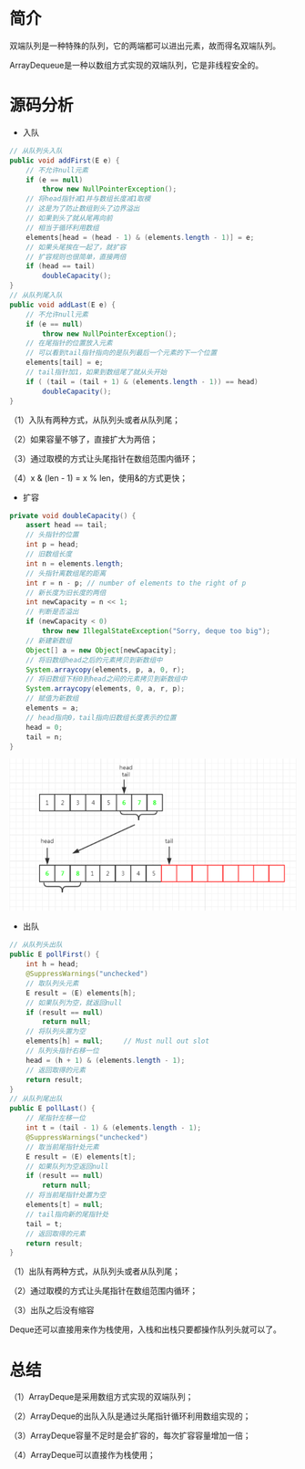 # 简介
双端队列是一种特殊的队列，它的两端都可以进出元素，故而得名双端队列。

ArrayDequeue是一种以数组方式实现的双端队列，它是非线程安全的。

# 源码分析
- 入队
```java
// 从队列头入队
public void addFirst(E e) {
    // 不允许null元素
    if (e == null)
        throw new NullPointerException();
    // 将head指针减1并与数组长度减1取模
    // 这是为了防止数组到头了边界溢出
    // 如果到头了就从尾再向前
    // 相当于循环利用数组
    elements[head = (head - 1) & (elements.length - 1)] = e;
    // 如果头尾挨在一起了，就扩容
    // 扩容规则也很简单，直接两倍
    if (head == tail)
        doubleCapacity();
}
// 从队列尾入队
public void addLast(E e) {
    // 不允许null元素
    if (e == null)
        throw new NullPointerException();
    // 在尾指针的位置放入元素
    // 可以看到tail指针指向的是队列最后一个元素的下一个位置
    elements[tail] = e;
    // tail指针加1，如果到数组尾了就从头开始
    if ( (tail = (tail + 1) & (elements.length - 1)) == head)
        doubleCapacity();
}
```
（1）入队有两种方式，从队列头或者从队列尾；

（2）如果容量不够了，直接扩大为两倍；

（3）通过取模的方式让头尾指针在数组范围内循环；

（4）x & (len - 1) = x % len，使用&的方式更快；

- 扩容
```java
private void doubleCapacity() {
    assert head == tail;
    // 头指针的位置
    int p = head;
    // 旧数组长度
    int n = elements.length;
    // 头指针离数组尾的距离
    int r = n - p; // number of elements to the right of p
    // 新长度为旧长度的两倍
    int newCapacity = n << 1;
    // 判断是否溢出
    if (newCapacity < 0)
        throw new IllegalStateException("Sorry, deque too big");
    // 新建新数组
    Object[] a = new Object[newCapacity];
    // 将旧数组head之后的元素拷贝到新数组中
    System.arraycopy(elements, p, a, 0, r);
    // 将旧数组下标0到head之间的元素拷贝到新数组中
    System.arraycopy(elements, 0, a, r, p);
    // 赋值为新数组
    elements = a;
    // head指向0，tail指向旧数组长度表示的位置
    head = 0;
    tail = n;
}
```
![array-deque](https://github.com/LengendOfDong/Blog/blob/master/img/array-deque1.png)

- 出队
```java
// 从队列头出队
public E pollFirst() {
    int h = head;
    @SuppressWarnings("unchecked")
    // 取队列头元素
    E result = (E) elements[h];
    // 如果队列为空，就返回null
    if (result == null)
        return null;
    // 将队列头置为空
    elements[h] = null;     // Must null out slot
    // 队列头指针右移一位
    head = (h + 1) & (elements.length - 1);
    // 返回取得的元素
    return result;
}
// 从队列尾出队
public E pollLast() {
    // 尾指针左移一位
    int t = (tail - 1) & (elements.length - 1);
    @SuppressWarnings("unchecked")
    // 取当前尾指针处元素
    E result = (E) elements[t];
    // 如果队列为空返回null
    if (result == null)
        return null;
    // 将当前尾指针处置为空
    elements[t] = null;
    // tail指向新的尾指针处
    tail = t;
    // 返回取得的元素
    return result;
}
```
（1）出队有两种方式，从队列头或者从队列尾；

（2）通过取模的方式让头尾指针在数组范围内循环；

（3）出队之后没有缩容

Deque还可以直接用来作为栈使用，入栈和出栈只要都操作队列头就可以了。

# 总结
（1）ArrayDeque是采用数组方式实现的双端队列；

（2）ArrayDeque的出队入队是通过头尾指针循环利用数组实现的；

（3）ArrayDeque容量不足时是会扩容的，每次扩容容量增加一倍；

（4）ArrayDeque可以直接作为栈使用；
